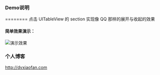 ### Demo说明
========
点击 UITableView 的 section 实现像 QQ 那样的展开与收起的效果

#### 简单效果演示：

![演示效果](http://o7mwf03sy.bkt.clouddn.com/2016-06-10%2015_20_08.gif)

### 个人博客
http://dvxiaofan.com
